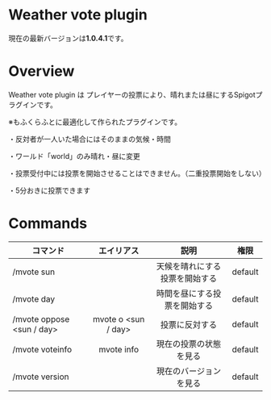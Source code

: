 # Weather vote plugin
現在の最新バージョンは**1.0.4.1**です。
# Overview
Weather vote plugin は プレイヤーの投票により、晴れまたは昼にするSpigotプラグインです。

※もふくらふとに最適化して作られたプラグインです。

・反対者が一人いた場合にはそのままの気候・時間

・ワールド「world」のみ晴れ・昼に変更

・投票受付中には投票を開始させることはできません。（二重投票開始をしない）

・5分おきに投票できます

# Commands

| コマンド | エイリアス | 説明 | 権限 |
| --- | :---: | :---: | --- |
|/mvote sun|  |天候を晴れにする投票を開始する|default|
|/mvote day| |時間を昼にする投票を開始する|default|
|/mvote oppose <sun / day>| mvote o <sun / day> |投票に反対する|default|
|/mvote voteinfo| mvote info |現在の投票の状態を見る|default|
|/mvote version| |現在のバージョンを見る|default|
